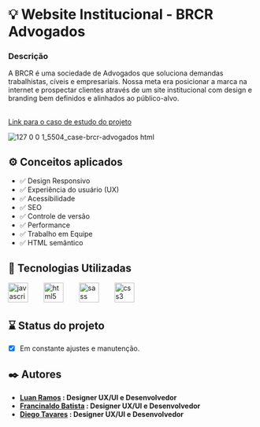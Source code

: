# 💡  Website Institucional - BRCR Advogados
<h3> Descrição </h3>
A BRCR é uma sociedade de Advogados que soluciona demandas trabalhistas, cíveis e empresariais. Nossa meta era posicionar a marca na internet e prospectar clientes através de um site institucional com design e branding bem definidos e alinhados ao público-alvo.
 
<br> <a href = "https://www.luanramos.com.br/case-brcr-advogados.html">Link para o caso de estudo do projeto </a> <br> 
 
![127 0 0 1_5504_case-brcr-advogados html](https://github.com/luanrramos/brcr-advocacia/assets/104947687/ba33f9cd-31f0-4258-95e7-df128cb99aa4)

## ⚙️ Conceitos aplicados

- ✅ Design Responsivo
- ✅ Experiência do usuário (UX)
- ✅ Acessibilidade
- ✅ SEO
- ✅ Controle de versão
- ✅ Performance
- ✅ Trabalho em Equipe
- ✅ HTML semântico

## 🧩 Tecnologias Utilizadas

<div align="left">
  <img src="https://cdn.jsdelivr.net/gh/devicons/devicon/icons/javascript/javascript-original.svg" height="40" alt="javascript logo"  />
  <img width="24" />
  <img src="https://cdn.jsdelivr.net/gh/devicons/devicon/icons/html5/html5-original.svg" height="40" alt="html5 logo"  />
  <img width="24" />
  <img src="https://cdn.jsdelivr.net/gh/devicons/devicon/icons/tailwindcss/tailwindcss-original.svg" height="40" alt="sass logo"  />
  <img width="24" />
  <img src="https://cdn.jsdelivr.net/gh/devicons/devicon/icons/css3/css3-original.svg" height="40" alt="css3 logo"  />
  <img width="24" />
</div>

## ⌛ Status do projeto

- [x] Em constante ajustes e manutenção.

## ✒️ Autores

* **[Luan Ramos](https://www.linkedin/in/launrramos) : Designer UX/UI e Desenvolvedor**
* **[Francinaldo Batista](https://www.linkedin/in/desenvolvedor-batista) : Designer UX/UI e Desenvolvedor**
* **[Diego Tavares](https://www.linkedin.com/in/diegotaavaares/) : Designer UX/UI e Desenvolvedor**
